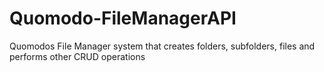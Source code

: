 # Quomodo-FileManagerAPI
 Quomodos File Manager system that creates folders, subfolders, files and performs other CRUD operations
